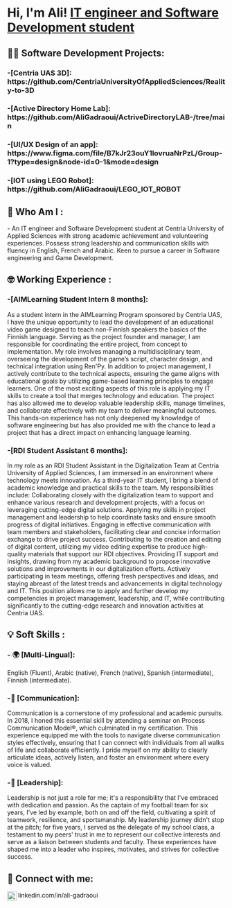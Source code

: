 <h1>Hi, I'm Ali!  <a href="linkedin.com/in/ali-gadraoui">IT engineer and Software Development student</a> </h1>

<h2>👨‍💻 Software Development Projects:</h2>

<h3>-[Centria UAS 3D]: 
  https://github.com/CentriaUniversityOfAppliedSciences/Reality-to-3D
<h3>-[Active Directory Home Lab]:
  https://github.com/AliGadraoui/ActriveDirectoryLAB-/tree/main
<h3>-[UI/UX Design of an app]: 
  https://www.figma.com/file/B7kJr23ouY1lovruaNrPzL/Group-1?type=design&node-id=0-1&mode=design
<h3>-[IOT using LEGO Robot]: 
  https://github.com/AliGadraoui/LEGO_IOT_ROBOT

<h2> 🧐 Who Am I :</h2>
- An IT engineer and Software Development student at Centria University of Applied Sciences with strong academic achievement and volunteering experiences. Possess strong leadership and communication skills with fluency in English, French and Arabic. Keen to pursue a career in Software engineering and Game Development.

<h2> 🤓 Working Experience :</h2>
<h3>-[AIMLearning Student Intern 8 months]:</h3>As a student intern in the AIMLearning Program sponsored by Centria UAS, I have the unique opportunity to lead the development of an educational video game designed to teach non-Finnish speakers the basics of the Finnish language. Serving as the project founder and manager, I am responsible for coordinating the entire project, from concept to implementation.
My role involves managing a multidisciplinary team, overseeing the development of the game’s script, character design, and technical integration using Ren'Py. In addition to project management, I actively contribute to the technical aspects, ensuring the game aligns with educational goals by utilizing game-based learning principles to engage learners.
One of the most exciting aspects of this role is applying my IT skills to create a tool that merges technology and education. The project has also allowed me to develop valuable leadership skills, manage timelines, and collaborate effectively with my team to deliver meaningful outcomes. This hands-on experience has not only deepened my knowledge of software engineering but has also provided me with the chance to lead a project that has a direct impact on enhancing language learning.

<h3>-[RDI Student Assistant 6 months]:</h3>In my role as an RDI Student Assistant in the Digitalization Team at Centria University of Applied Sciences, I am immersed in an environment where technology meets innovation. As a third-year IT student, I bring a blend of academic knowledge and practical skills to the team. My responsibilities include:
Collaborating closely with the digitalization team to support and enhance various research and development projects, with a focus on leveraging cutting-edge digital solutions.
Applying my skills in project management and leadership to help coordinate tasks and ensure smooth progress of digital initiatives.
Engaging in effective communication with team members and stakeholders, facilitating clear and concise information exchange to drive project success.
Contributing to the creation and editing of digital content, utilizing my video editing expertise to produce high-quality materials that support our RDI objectives.
Providing IT support and insights, drawing from my academic background to propose innovative solutions and improvements in our digitalization efforts.
Actively participating in team meetings, offering fresh perspectives and ideas, and staying abreast of the latest trends and advancements in digital technology and IT.
This position allows me to apply and further develop my competencies in project management, leadership, and IT, while contributing significantly to the cutting-edge research and innovation activities at Centria UAS.

<h2> 💡 Soft Skills :</h2>
<h3>- 🌍 [Multi-Lingual]:</h3> English (Fluent), Arabic (native), French (native), Spanish (intermediate), Finnish (intermediate).
<h3>-💬 [Communication]:</h3>Communication is a cornerstone of my professional and academic pursuits. In 2018, I honed this essential skill by attending a seminar on Process Communication Model®, which culminated in my certification. This experience equipped me with the tools to navigate diverse communication styles effectively, ensuring that I can connect with individuals from all walks of life and collaborate efficiently. I pride myself on my ability to clearly articulate ideas, actively listen, and foster an environment where every voice is valued.
<h3>-🧢 [Leadership]:</h3>Leadership is not just a role for me; it's a responsibility that I've embraced with dedication and passion. As the captain of my football team for six years, I've led by example, both on and off the field, cultivating a spirit of teamwork, resilience, and sportsmanship. My leadership journey didn't stop at the pitch; for five years, I served as the delegate of my school class, a testament to my peers' trust in me to represent our collective interests and serve as a liaison between students and faculty. These experiences have shaped me into a leader who inspires, motivates, and strives for collective success.

<h2> 🤳 Connect with me:</h2>

<img align="left" alt="AliGadraoui | LinkedIn" width="22px" src="https://cdn.jsdelivr.net/npm/simple-icons@v3/icons/linkedin.svg" />linkedin.com/in/ali-gadraoui

[linkedin]: linkedin.com/in/ali-gadraoui

<!--
**joshmadakor1/joshmadakor1** is a ✨ _special_ ✨ repository because its `README.md` (this file) appears on your GitHub profile.

Here are some ideas to get you started:

- 🔭 I’m currently working on ...
- 🌱 I’m currently learning ...
- 👯 I’m looking to collaborate on ...
- 🤔 I’m looking for help with ...
- 💬 Ask me about ...
- 📫 How to reach me: ...
- 😄 Pronouns: ...
- ⚡ Fun fact: ...
-->
